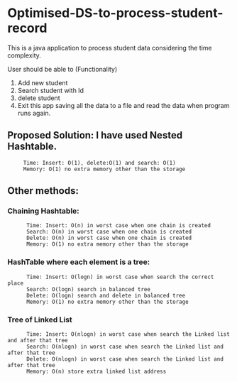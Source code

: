 # Optimised-DS-to-process-student-record

This is a java application to process student data considering the time complexity.

User should be able to (Functionality)
1. Add new student
2. Search student with Id
3. delete student
4. Exit this app saving all the data to a file and read the data when program runs again.

## Proposed Solution:  I have used Nested Hashtable. 
         Time: Insert: O(1), delete:O(1) and search: O(1)
         Memory: O(1) no extra memory other than the storage
         
## Other methods: 
### Chaining Hashtable: 
          Time: Insert: O(n) in worst case when one chain is created
          Search: O(n) in worst case when one chain is created
          Delete: O(n) in worst case when one chain is created
          Memory: O(1) no extra memory other than the storage
### HashTable where each element is a tree:
          Time: Insert: O(logn) in worst case when search the correct place
          Search: O(logn) search in balanced tree
          Delete: O(logn) search and delete in balanced tree
          Memory: O(1) no extra memory other than the storage
### Tree of Linked List
          Time: Insert: O(nlogn) in worst case when search the Linked list and after that tree
          Search: O(nlogn) in worst case when search the Linked list and after that tree
          Delete: O(nlogn) in worst case when search the Linked list and after that tree
          Memory: O(n) store extra linked list address
